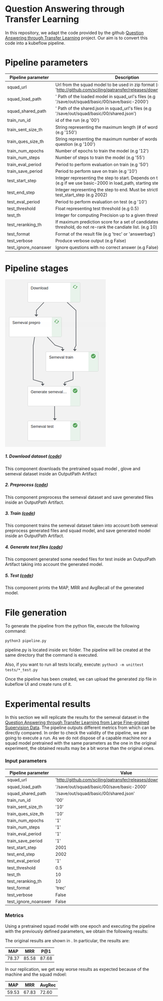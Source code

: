 # Question Answering through Transfer Learning

In this repository, we adapt the code provided by the github [Question Answering through Transfer Learning](https://github.com/shmsw25/qa-transfer) project.
Our aim is to convert this code into a kubeflow pipeline.

# Pipeline parameters
| Pipeline parameter | Description |
| ------ | ------ |
|squad_url| Url from the squad model to be used in zip format (e.g 'http://github.com/sciling/qatransfer/releases/download/v0.1/save.zip')|
|squad_load_path|' Path of the loaded model in squad_url's files (e.g '/save/out/squad/basic/00/save/basic-2000')|
|squad_shared_path|' Path of the shared.json in squad_url's files (e.g '/save/out/squad/basic/00/shared.json')|
|train_run_id| id of the run (e.g '00')|
|train_sent_size_th| String representing the maximum length (# of words) of each sentence (e.g '150')|
|train_ques_size_th| String representing the maximum number of words composing the question (e.g '100')|
|train_num_epochs| Number of epochs to train the model (e.g '12')|
|train_num_steps| Number of steps to train the model (e.g '55')|
|train_eval_period| Period to perform evaluation on train (e.g '50')|
|train_save_period| Period to perform save on train (e.g '10')|
|test_start_step| Integer representing the step to start. Depends on the selected model (e.g if we use basic-2000 in load_path, starting step will be 2001)|
|test_end_step| Integer representing the step to end. Must be strictly higher than test_start_step (e.g 2002)|
|test_eval_period| Period to perform evaluation on test (e.g '10')|
|test_threshold| Float representing test threshold (e.g 0.5)|
|test_th|  Integer for computing Precision up to a given threshold (e.g 10)|
|test_reranking_th| If maximum prediction score for a set of candidates is below this threshold, do not re-rank the candiate list. (e.g 10)|
|test_format| Format of the result file (e.g 'trec' or 'answerbag')|
|test_verbose| Produce verbose output (e.g False)|
|test_ignore_noanswer| Ignore questions with no correct answer (e.g False)|

# Pipeline stages #

![pipeline.png](./data/images/pipeline.png)

##### 1. Download dataset ([code](./src/download.py))
This component downloads the pretrained squad model , glove and semeval dataset inside an OutputPath Artifact

##### 2. Preprocess ([code](./src/semeval_prepro.py))
This component preprocess the semeval dataset and save generated files inside an OutputPath Artifact.

##### 3. Train ([code](./src/semeval_train.py))
This component trains the semeval dataset taken into account both semeval preprocess generated files and squad model, and save generated model inside an OutputPath Artifact.

##### 4. Generate test files ([code](./src/generate_semeval_test_files.py))
This component generated some needed files for test inside an OutputPath Artifact taking into account the generated model.

##### 5. Test ([code](./src/semeval_test.py))
This component prints the MAP, MRR and AvgRecall of the generated model.

# File generation #
To generate the pipeline from the python file, execute the following command:

```python3 pipeline.py```

pipeline.py is located inside src folder. The pipeline will be created at the same directory that the command is executed.

Also, if you want to run all tests locally, execute:
```python3 -m unittest tests/*_test.py```

Once the pipeline has been created, we can upload the generated zip file in kubeflow UI and create runs of it.

# Experimental results #

In this section we will replicate the results for the semeval dataset in the [Question Answering through Transfer Learning from Large Fine-grained Supervision Data](https://github.com/sciling/qatransfer/blob/master/run.md).
The pipeline outputs different metrics from which can be directly compared.
In order to check the validity of the pipeline, we are going to execute a run. As we do not dispose of a capable machine nor a squad model pretrained with the same parameters as the one in the original experiment, the obtained results may be a bit worse than the original ones.

### Input parameters ###
| Pipeline parameter | Value |
| ------ | ------ |
|squad_url| 'http://github.com/sciling/qatransfer/releases/download/v0.1/save.zip' |
|squad_load_path| '/save/out/squad/basic/00/save/basic-2000' |
|squad_shared_path| '/save/out/squad/basic/00/shared.json' |
|train_run_id| '00' |
|train_sent_size_th| '10'|
|train_ques_size_th| '10'|
|train_num_epochs| '1'|
|train_num_steps| '1'|
|train_eval_period| '1'|
|train_save_period| '1'|
|test_start_step| 2001 |
|test_end_step| 2002|
|test_eval_period| '1'|
|test_threshold| 0.5 |
|test_th|  10|
|test_reranking_th| 10|
|test_format| 'trec'|
|test_verbose| False |
|test_ignore_noanswer| False|

### Metrics ###
Using a pretrained squad model with one epoch and executing the pipeline with the previously defined parameters, we obtain the following results:


The original results are shown in . In particular, the results are:

| MAP | MRR | P@1
| ------ | ------ | ------ |
| 78.37 | 85.58	 | 87.68 |

In our replication, we get way worse results as expected because of the machine and the squad mdoel:

| MAP | MRR | AvgRec
| ------ | ------ | ------ |
| 59.53 | 67.83 | 72.60 |
